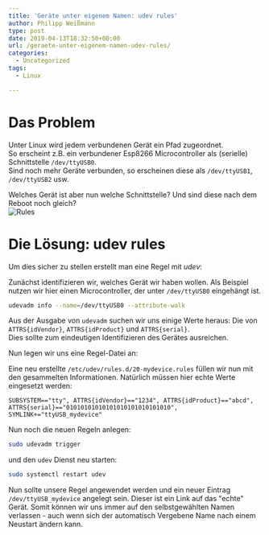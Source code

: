 ```yaml
---
title: 'Geräte unter eigenem Namen: udev rules'
author: Philipp Weißmann
type: post
date: 2019-04-13T18:32:50+00:00
url: /geraete-unter-eigenem-namen-udev-rules/
categories:
  - Uncategorized
tags:
  - Linux

---
```

# Das Problem

Unter Linux wird jedem verbundenen Gerät ein Pfad zugeordnet.  
So erscheint z.B. ein verbundener Esp8266 Microcontroller als (serielle) Schnittstelle `/dev/ttyUSB0`.  
Sind noch mehr Geräte verbunden, so erscheinen diese als `/dev/ttyUSB1`, `/dev/ttyUSB2` usw.

Welches Gerät ist aber nun welche Schnittstelle? Und sind diese nach dem Reboot noch gleich?  
<img decoding="async" src="https://philipp-weissmann.de/wp-content/uploads/2019/04/rule-1024x732.jpg" alt="Rules" /> 

# Die Lösung: udev rules

Um dies sicher zu stellen erstellt man eine Regel mit _udev_:

Zunächst identifizieren wir, welches Gerät wir haben wollen. Als Beispiel nutzen wir hier einen Microcontroller, der unter `/dev/ttyUSB0` eingehängt ist.

```bash
udevadm info --name=/dev/ttyUSB0 --attribute-walk
```

Aus der Ausgabe von `udevadm` suchen wir uns einige Werte heraus: Die von `ATTRS{idVendor}`, `ATTRS{idProduct}` und `ATTRS{serial}`.  
Dies sollte zum eindeutigen Identifizieren des Gerätes ausreichen.

Nun legen wir uns eine Regel-Datei an:

Eine neu erstellte `/etc/udev/rules.d/20-mydevice.rules` füllen wir nun mit den gesammelten Informationen. Natürlich müssen hier echte Werte eingesetzt werden:

    SUBSYSTEM=="tty", ATTRS{idVendor}=="1234", ATTRS{idProduct}=="abcd", ATTRS{serial}=="01010101010101010101010101010", SYMLINK+="ttyUSB_mydevice"

Nun noch die neuen Regeln anlegen: 

```bash
sudo udevadm trigger
```

und den `udev` Dienst neu starten:

```bash
sudo systemctl restart udev
```

Nun sollte unsere Regel angewendet werden und ein neuer Eintrag `/dev/ttyUSB_mydevice` angelegt sein. Dieser ist ein Link auf das "echte" Gerät. Somit können wir uns immer auf den selbstgewählten Namen verlassen - auch wenn sich der automatisch Vergebene Name nach einem Neustart ändern kann.